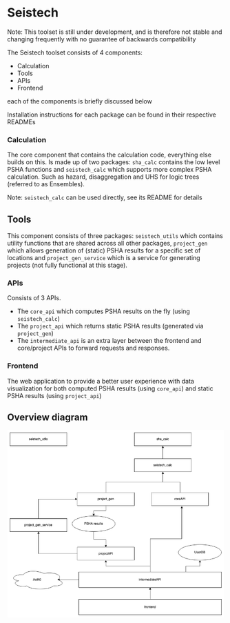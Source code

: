 # Seistech

Note: This toolset is still under development, and is therefore not stable and changing frequently with no guarantee of backwards compatibility

The Seistech toolset consists of 4 components:

- Calculation
- Tools
- APIs
- Frontend

each of the components is briefly discussed below

Installation instructions for each package can be found in their respective READMEs

### Calculation

The core component that contains the calculation code, everything else builds on this. Is made up of two
packages: `sha_calc` contains the low level PSHA functions and `seistech_calc` which supports more complex PSHA
calculation. Such as hazard, disaggregation and UHS for logic trees (referred to as Ensembles).

Note: `seistech_calc` can be used directly, see its README for details

## Tools

This component consists of three packages: `seistech_utils` which contains utility functions that are shared
across all other packages, `project_gen` which allows generation of (static) PSHA results for a specific set of locations
and `project_gen_service` which is a service for generating projects (not fully functional at this stage).

### APIs

Consists of 3 APIs.

- The `core_api` which computes PSHA results on the fly (using `seistech_calc`)
- The `project_api` which returns static PSHA results (generated via `project_gen`)
- The `intermediate_api` is an extra layer between the frontend and core/project APIs to forward requests and responses.

### Frontend

The web application to provide a better user experience with data visualization for both computed PSHA results (using `core_api`) and static PSHA results (using `project_api`)

## Overview diagram

![SeistechDiagram](seistech_diagram.png)
